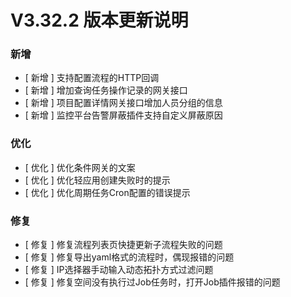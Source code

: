# V3.32.2 版本更新说明

### 新增

- [ 新增 ] 支持配置流程的HTTP回调
- [ 新增 ] 增加查询任务操作记录的网关接口
- [ 新增 ] 项目配置详情网关接口增加人员分组的信息
- [ 新增 ] 监控平台告警屏蔽插件支持自定义屏蔽原因

### 优化

- [ 优化 ] 优化条件网关的文案
- [ 优化 ] 优化轻应用创建失败时的提示
- [ 优化 ] 优化周期任务Cron配置的错误提示

### 修复

- [ 修复 ] 修复流程列表页快捷更新子流程失败的问题
- [ 修复 ] 修复导出yaml格式的流程时，偶现报错的问题
- [ 修复 ] IP选择器手动输入动态拓扑方式过滤问题
- [ 修复 ] 修复空间没有执行过Job任务时，打开Job插件报错的问题
